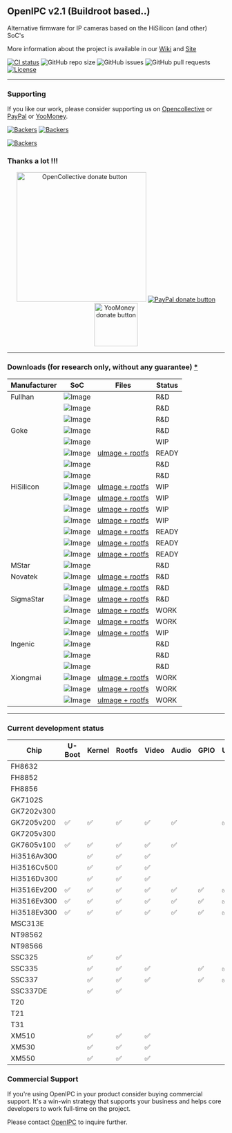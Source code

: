 ## OpenIPC v2.1 (Buildroot based..)

Alternative firmware for IP cameras based on the HiSilicon (and other) SoC's

More information about the project is available in our [Wiki](https://github.com/OpenIPC/openipc-2.1/wiki) and [Site](https://openipc.org)

[![CI status](https://img.shields.io/github/downloads/OpenIPC/openipc-2.1/total.svg)](https://github.com/OpenIPC/openipc-2.1/releases)
![GitHub repo size](https://img.shields.io/github/repo-size/OpenIPC/openipc-2.1)
![GitHub issues](https://img.shields.io/github/issues/OpenIPC/openipc-2.1)
![GitHub pull requests](https://img.shields.io/github/issues-pr/OpenIPC/openipc-2.1)
[![License](https://img.shields.io/github/license/OpenIPC/openipc-2.1)](https://opensource.org/licenses/MIT)

-----

### Supporting

If you like our work, please consider supporting us on [Opencollective](https://opencollective.com/openipc/contribute/backer-14335/checkout) or [PayPal](https://www.paypal.com/donate/?hosted_button_id=C6F7UJLA58MBS) or [YooMoney](https://openipc.org/donation/yoomoney.html). 

[![Backers](https://opencollective.com/openipc/tiers/backer/badge.svg?label=backer&color=brightgreen)](https://opencollective.com/openipc)
[![Backers](https://opencollective.com/openipc/tiers/badge.svg)](https://opencollective.com/openipc)

[![Backers](https://opencollective.com/openipc/tiers/backer.svg?avatarHeight=36)](https://opencollective.com/openipc#support)

### Thanks a lot !!!

<p align="center">
<a href="https://opencollective.com/openipc/contribute/backer-14335/checkout" target="_blank"><img src="https://opencollective.com/webpack/donate/button@2x.png?color=blue" width="300" alt="OpenCollective donate button" /></a>
<a href="https://www.paypal.com/donate/?hosted_button_id=C6F7UJLA58MBS"><img src="https://www.paypalobjects.com/en_US/IT/i/btn/btn_donateCC_LG.gif" alt="PayPal donate button" /> </a>
<a href="https://openipc.org/donation/yoomoney.html"><img src="https://yoomoney.ru/transfer/balance-informer/balance?id=596194605&key=291C29A811B500D7" width="100" alt="YooMoney donate button" /> </a>
</p>

-----

### Downloads (for research only, without any guarantee) <a href="#commercial">*</a>

| Manufacturer | SoC | Files | Status |
|---|---|---|---|
|Fullhan|![Image](https://img.shields.io/static/v1?label=FH8632&message=help%20needed&color=5500ff&logo=github)     |     | R&D   |
||![Image](https://github.com/OpenIPC/openipc-2.1/actions/workflows/fh8852_images.yml/badge.svg)     |     | R&D   |
||![Image](https://github.com/OpenIPC/openipc-2.1/actions/workflows/fh8856_images.yml/badge.svg)     |     | R&D   |
|Goke|![Image](https://github.com/OpenIPC/openipc-2.1/actions/workflows/gk7102s_images.yml/badge.svg)    |    | R&D   |
||![Image](https://github.com/OpenIPC/openipc-2.1/actions/workflows/gk7202v300_images.yml/badge.svg) | | WIP   |
||![Image](https://github.com/OpenIPC/openipc-2.1/actions/workflows/gk7205v200_images.yml/badge.svg) |[uImage + rootfs](https://github.com/OpenIPC/openipc-2.1/releases/download/latest/openipc.gk7205v200-br.tgz) | READY |
||![Image](https://github.com/OpenIPC/openipc-2.1/actions/workflows/gk7205v300_images.yml/badge.svg) | | R&D   |
||![Image](https://github.com/OpenIPC/openipc-2.1/actions/workflows/gk7605v100_images.yml/badge.svg) | | R&D   |
|HiSilicon|![Image](https://github.com/OpenIPC/openipc-2.1/actions/workflows/hi3516cv300_images.yml/badge.svg)|[uImage + rootfs](https://github.com/OpenIPC/openipc-2.1/releases/download/latest/openipc.hi3516cv300-br.tgz)| WIP   |
||![Image](https://github.com/OpenIPC/openipc-2.1/actions/workflows/hi3516av300_images.yml/badge.svg)|[uImage + rootfs](https://github.com/OpenIPC/openipc-2.1/releases/download/latest/openipc.hi3516av300-br.tgz)| WIP   |
||![Image](https://github.com/OpenIPC/openipc-2.1/actions/workflows/hi3516cv500_images.yml/badge.svg)|[uImage + rootfs](https://github.com/OpenIPC/openipc-2.1/releases/download/latest/openipc.hi3516cv500-br.tgz)| WIP   |
||![Image](https://github.com/OpenIPC/openipc-2.1/actions/workflows/hi3516dv300_images.yml/badge.svg)|[uImage + rootfs](https://github.com/OpenIPC/openipc-2.1/releases/download/latest/openipc.hi3516dv300-br.tgz)| WIP   |
||![Image](https://github.com/OpenIPC/openipc-2.1/actions/workflows/hi3516ev200_images.yml/badge.svg)|[uImage + rootfs](https://github.com/OpenIPC/openipc-2.1/releases/download/latest/openipc.hi3516ev200-br.tgz)| READY |
||![Image](https://github.com/OpenIPC/openipc-2.1/actions/workflows/hi3516ev300_images.yml/badge.svg)|[uImage + rootfs](https://github.com/OpenIPC/openipc-2.1/releases/download/latest/openipc.hi3516ev300-br.tgz)| READY |
||![Image](https://github.com/OpenIPC/openipc-2.1/actions/workflows/hi3518ev300_images.yml/badge.svg)|[uImage + rootfs](https://github.com/OpenIPC/openipc-2.1/releases/download/latest/openipc.hi3518ev300-br.tgz)| READY |
|MStar|![Image](https://img.shields.io/static/v1?label=MSC313E&message=help%20needed&color=5500ff&logo=github)    |    | R&D   |
|Novatek|![Image](https://github.com/OpenIPC/openipc-2.1/actions/workflows/nt98562_images.yml/badge.svg)    |[uImage + rootfs](https://github.com/OpenIPC/openipc-2.1/releases/download/latest/openipc.nt98562-br.tgz)    | R&D   |
||![Image](https://github.com/OpenIPC/openipc-2.1/actions/workflows/nt98566_images.yml/badge.svg)    |[uImage + rootfs](https://github.com/OpenIPC/openipc-2.1/releases/download/latest/openipc.nt98566-br.tgz)    | R&D   |
|SigmaStar|![Image](https://github.com/OpenIPC/openipc-2.1/actions/workflows/ssc325_images.yml/badge.svg)     |[uImage + rootfs](https://github.com/OpenIPC/openipc-2.1/releases/download/latest/openipc.ssc325-br.tgz)     | R&D   |
||![Image](https://github.com/OpenIPC/openipc-2.1/actions/workflows/ssc335_images.yml/badge.svg)     |[uImage + rootfs](https://github.com/OpenIPC/openipc-2.1/releases/download/latest/openipc.ssc335-br.tgz)     | WORK  |
||![Image](https://github.com/OpenIPC/openipc-2.1/actions/workflows/ssc337_images.yml/badge.svg)     |[uImage + rootfs](https://github.com/OpenIPC/openipc-2.1/releases/download/latest/openipc.ssc337-br.tgz)     | WORK  |
||![Image](https://github.com/OpenIPC/openipc-2.1/actions/workflows/ssc337de_images.yml/badge.svg)   |[uImage + rootfs](https://github.com/OpenIPC/openipc-2.1/releases/download/latest/openipc.ssc337de-br.tgz)   | WIP   |
|Ingenic| ![Image](https://img.shields.io/static/v1?label=T20&message=help%20needed&color=5500ff&logo=github) |        | R&D   |
|| ![Image](https://img.shields.io/static/v1?label=T21&message=help%20needed&color=5500ff&logo=github) |        | R&D   |
||![Image](https://github.com/OpenIPC/openipc-2.1/actions/workflows/t31_images.yml/badge.svg)        |        | R&D   |
|Xiongmai|![Image](https://github.com/OpenIPC/openipc-2.1/actions/workflows/xm510_images.yml/badge.svg)      |[uImage + rootfs](https://github.com/OpenIPC/openipc-2.1/releases/download/latest/openipc.xm510-br.tgz)      | WORK  |
||![Image](https://github.com/OpenIPC/openipc-2.1/actions/workflows/xm530_images.yml/badge.svg)      |[uImage + rootfs](https://github.com/OpenIPC/openipc-2.1/releases/download/latest/openipc.xm530-br.tgz)      | WORK  |
||![Image](https://github.com/OpenIPC/openipc-2.1/actions/workflows/xm550_images.yml/badge.svg)      |[uImage + rootfs](https://github.com/OpenIPC/openipc-2.1/releases/download/latest/openipc.xm550-br.tgz)      | WORK  |

-----

### Current development status

| Chip        | U-Boot | Kernel | Rootfs | Video  | Audio  | GPIO   | USB    | WiFi   | MMC    | IPv6   |
|-------------|--------|--------|--------|--------|--------|--------|--------|--------|--------|--------|
| FH8632      |        |        |        |        |        |        |        |        |        |        |
| FH8852      |        |        |        |        |        |        |        |        |        |        |
| FH8856      |        |        |        |        |        |        |        |        |        |        |
| GK7102S     |        |        |        |        |        |        |        |        |        |        |
| GK7202v300  |        |        |        |        |        |        |        |        |        |        |
| GK7205v200  | ✅               | ✅               | ✅               | ✅               | ✅               |        | ✅               | ✅               |        |        |
| GK7205v300  |        |        |        |        |        |        |        |        |        |        |
| GK7605v100  | ✅               | ✅               | ✅               | ✅               | ✅               |        |        |        |        |        |
| Hi3516Av300 |        | ✅               | ✅               | ✅               |        |        |        |        |        |        |
| Hi3516Cv500 |        | ✅               | ✅               | ✅               |        |        |        |        |        |        |
| Hi3516Dv300 |        | ✅               | ✅               | ✅               |        |        |        |        |        |        |
| Hi3516Ev200 | ✅               | ✅               | ✅               | ✅               | ✅               | ✅               | ✅               | ✅               | ✅               | ✅               |
| Hi3516Ev300 | ✅               | ✅               | ✅               | ✅               | ✅               | ✅               | ✅               | ✅               | ✅               | ✅               |
| Hi3518Ev300 | ✅               | ✅               | ✅               | ✅               | ✅               | ✅               | ✅               | ✅               | ✅               | ✅               |
| MSC313E     |        |        |        |        |        |        |        |        |        |        |
| NT98562     |        |        |        |        |        |        |        |        |        |        |
| NT98566     |        |        |        |        |        |        |        |        |        |        |
| SSC325      |        | ✅               | ✅               |        |        |        |        |        |        |        |
| SSC335      |        | ✅               | ✅               | ✅               |        | ✅               | ✅               |        | ✅               |        |
| SSC337      |        | ✅               | ✅               | ✅               |        | ✅               | ✅               |        | ✅               |        |
| SSC337DE    |        | ✅               | ✅               |        |        |        |        |        |        |        |
| T20         |        |        |        |        |        |        |        |        |        |        |
| T21         |        |        |        |        |        |        |        |        |        |        |
| T31         |        |        |        |        |        |        |        |        |        |        |
| XM510       |        | ✅               | ✅               | ✅               |        |        |        |        |        |        |
| XM530       |        | ✅               | ✅               | ✅               |        |        |        |        |        |        |
| XM550       |        | ✅               | ✅               | ✅               |        |        |        |        |        |        |

### Commercial Support
<a id="commercial"></a>

If you're using OpenIPC in your product consider buying commercial support. It's
a win-win strategy that supports your business and helps core developers to work
full-time on the project.

Please contact [OpenIPC](mailto:flyrouter@gmail.com) to inquire further.
